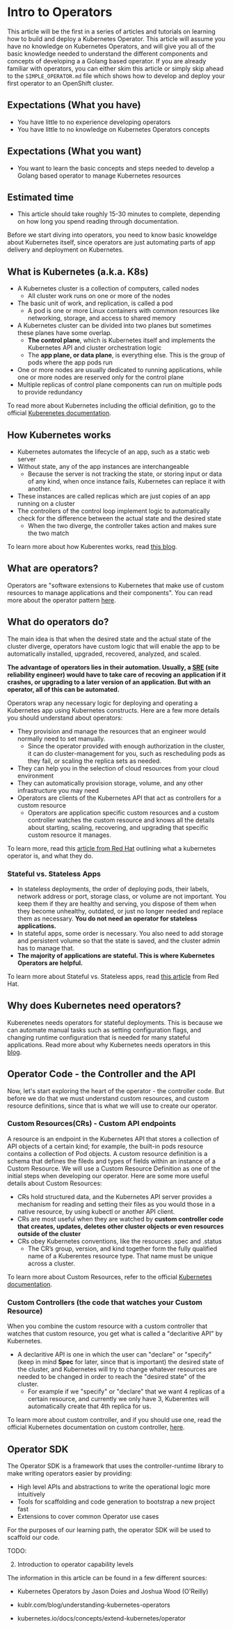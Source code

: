 # Intro to Operators

This article will be the first in a series of articles and tutorials on learning how to build and deploy 
a Kubernetes Operator. This article will assume you have no knowledge on Kubernetes Operators, and will 
give you all of the basic knowledge needed to understand the different components and concepts of developing a
a Golang based operator. If you are already familiar with operators, you can either skim this article or 
simply skip ahead to the `SIMPLE_OPERATOR.md` file which shows how to develop and deploy your first operator to 
an OpenShift cluster.

## Expectations (What you have)
* You have little to no experience developing operators
* You have little to no knowledge on Kubernetes Operators concepts

## Expectations (What you want)
* You want to learn the basic concepts and steps needed to develop a Golang based operator to manage Kubernetes resources

## Estimated time
* This article should take roughly 15-30 minutes to complete, depending on how long you spend reading through 
documentation.

Before we start diving into operators, you need to know basic knoweldge about Kubernetes itself, since operators are just 
automating parts of app delivery and deployment on Kubernetes. 

## What is Kubernetes (a.k.a. K8s)
* A Kubernetes cluster is a collection of computers, called nodes 
  * All cluster work runs on one or more of the nodes
* The basic unit of work, and replication, is called a pod
  * A pod is one or more Linux containers with common resources like networking, storage, and access to shared memory 
* A Kubernetes cluster can be divided into two planes but sometimes these planes have some overlap. 
  * <b>The control plane</b>, which is Kubernetes itself and implements the Kubernetes API and cluster orchestration logic
  * The <b>app plane, or data plane</b>, is everything else. This is the group of pods where the app pods run
* One or more nodes are usually dedicated to running applications, while one or more nodes are reserved only for the control plane 
* Multiple replicas of control plane components can run on multiple pods to provide redundancy

To read more about Kubernetes including the official definition, go to the official [Kuberenetes documentation](https://kubernetes.io/docs/concepts/overview/what-is-kubernetes/).

## How Kubernetes works
* Kubernetes automates the lifecycle of an app, such as a static web server 
* Without state, any of the app instances are interchangeable 
  * Because the server is not tracking the state, or storing input or data of any kind, when once instance fails, Kubernetes can replace it with another. 
* These instances are called replicas which are just copies of an app running on a cluster 
* The controllers of the control loop implement logic to automatically check for the difference between the actual state and the desired state 
  * When the two diverge, the controller takes action and makes sure the two match

To learn more about how Kuberentes works, read [this blog](https://sensu.io/blog/how-kubernetes-works#:~:text=Kubernetes%20keeps%20track%20of%20your,storage%2C%20and%20CPU%20when%20necessary.).

## What are operators?
Operators are "software extensions to Kubernetes that make use of custom resources to manage applications and their 
components". You can read more about the operator pattern [here](https://kubernetes.io/docs/concepts/extend-kubernetes/operator/).
 
## What do operators do?
The main idea is that when the desired state and the actual state of the cluster diverge, operators have custom logic that will 
enable the app to be automatically installed, upgraded, recovered, analyzed, and scaled. 

<b> The advantage of operators lies in their 
automation. Usually, a [SRE](https://en.wikipedia.org/wiki/Site_reliability_engineering) (site reliability engineer) would have to take care of recoving an application if it crashes, or upgrading to 
a later version of an application. But with an operator, all of this can be automated. </b>

Operators wrap any necessary logic for deploying and operating a Kubernetes app using Kubernetes constructs. Here are a few more details you should understand about operators:

* They provision and manage the resources that an engineer would normally need to set manually.
  * Since the operator provided with enough authorization in the cluster, it can do cluster-management for you, such as rescheduling pods as they fail, or scaling the replica sets as needed. 
* They can help you in the selection of cloud resources from your cloud environment
* They can automatically provision storage, volume, and any other infrastructure you may need
* Operators are clients of the Kubernetes API that act as controllers for a custom resource
  * Operators are application specific custom resources and a custom controller watches the custom resource and knows all the details about starting, scaling, recovering, and upgrading that specific custom resource it manages.

To learn more, read this [article from Red Hat](https://www.redhat.com/en/topics/containers/what-is-a-kubernetes-operator#:~:text=A%20Kubernetes%20operator%20is%20a,and%20managing%20a%20Kubernetes%20application.&text=A%20Kubernetes%20operator%20is%20an,behalf%20of%20a%20Kubernetes%20user.) outlining what a kubernetes operator is, and what they do.

### Stateful vs. Stateless Apps
* In stateless deployments, the order of deploying pods, their labels, network address or port, storage class, or volume are not important. You keep them if they are healthy and serving, you dispose of them when they become unhealthy, outdated, or just no longer needed and replace them as necessary. <b>You do not need an operator for stateless applications.</b>
* In stateful apps, some order is necessary. You also need to add storage and persistent volume so that the state is saved, and the cluster admin has to manage that. 
* <b>The majority of applications are stateful. This is where Kubernetes Operators are helpful.</b>

To learn more about Stateful vs. Stateless apps, read [this article](https://www.redhat.com/en/topics/cloud-native-apps/stateful-vs-stateless) from Red Hat.

## Why does Kubernetes need operators?

Kuberenetes needs operators for stateful deployments. This is because we can automate manual tasks such as setting configuration flags, 
and changing runtime configuration that is needed for many stateful applications. Read more about why Kubernetes needs operators in this [blog](https://kublr.com/blog/understanding-kubernetes-operators/).

## Operator Code - the Controller and the API
Now, let's start exploring the heart of the operator - the controller code. But before we do that we must understand custom 
resources, and custom resource definitions, since that is what we will use to create our operator.

### Custom Resources(CRs) - Custom API endpoints
A resource is an endpoint in the Kubernetes API that stores a collection of API objects of a certain kind; for example, the built-in pods resource contains a collection of Pod objects. A 
custom resource definition is a schema that defines the fileds and types of fields within an
instance of a Custom Resource. We will use a Custom Resource Definition as one of the initial 
steps when developing our operator. Here are some more useful details about Custom Resources:

* CRs hold structured data, and the Kubernetes API server provides a mechanism for reading and setting their files as you would those in a native resource, by using kubectl or another API client. 
* CRs are most useful when they are watched by <b>custom controller code that creates, updates, deletes other cluster objects or even resources outside of the cluster</b>
* CRs obey Kubernetes conventions, like the resources .spec and .status 
  * The CR’s group, version, and kind together form the fully qualified name of a Kuberentes resource type. That name must be unique across a cluster. 

To learn more about Custom Resources, refer to the official [Kubernetes documentation](https://kubernetes.io/docs/concepts/extend-kubernetes/api-extension/custom-resources/).

### Custom Controllers (the code that watches your Custom Resource)
When you combine the custom resource with a custom controller that watches that custom resource, 
you get what is called a "declaritive API" by Kubernetes. 

* A declaritive API is one in which the user can "declare" or "specify" (keep in mind <b>Spec</b> for later, since that is important) the
desired state of the cluster, and Kubernetes will try to change whatever resources are needed to 
be changed in order to reach the "desired state" of the cluster.
  * For example if we "specify" or "declare" that we want 4 replicas of a certain resource, and currently we only have 3, Kuberentes will automatically create that 4th replica for us.

To learn more about custom controller, and if you should use one, read the official Kubernetes 
documentation on custom controller, [here](https://kubernetes.io/docs/concepts/extend-kubernetes/api-extension/custom-resources/#custom-controllers).


## Operator SDK
The Operator SDK is a framework that uses the controller-runtime library to make writing operators easier by providing:

* High level APIs and abstractions to write the operational logic more intuitively
* Tools for scaffolding and code generation to bootstrap a new project fast
* Extensions to cover common Operator use cases

For the purposes of our learning path, the operator SDK will be used to scaffold our code.




<!-- What are operators? -->
<!-- What do operators do? Explain the advantages promised by using operators -->

<!-- Why does Kubernetes need operators? Explain why we need operators -->
TODO: 
<!-- 1. Describe the code in an operator – controller and API (what it does, not how to implement it) -->
2. Introduction to operator capability levels
<!-- 3. Kubernetes Operator SDK -->

The information in this article can be found in a few different sources:

* Kubernetes Operators by Jason Doies and Joshua Wood (O'Reilly)

* kublr.com/blog/understanding-kubernetes-operators

* kubernetes.io/docs/concepts/extend-kubernetes/operator